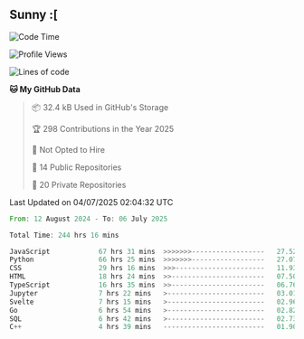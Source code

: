 ## Sunny :[

<!--START_SECTION:waka-->
![Code Time](http://img.shields.io/badge/Code%20Time-245%20hrs%201%20min-blue)

![Profile Views](http://img.shields.io/badge/Profile%20Views-4-blue)

![Lines of code](https://img.shields.io/badge/From%20Hello%20World%20I%27ve%20Written-291.6%20thousand%20lines%20of%20code-blue)

**🐱 My GitHub Data** 

> 📦 32.4 kB Used in GitHub's Storage 
 > 
> 🏆 298 Contributions in the Year 2025
 > 
> 🚫 Not Opted to Hire
 > 
> 📜 14 Public Repositories 
 > 
> 🔑 20 Private Repositories 
 > 

 Last Updated on 04/07/2025 02:04:32 UTC
<!--END_SECTION:waka-->

<!--START_SECTION:code-->

```rust
From: 12 August 2024 - To: 06 July 2025

Total Time: 244 hrs 16 mins

JavaScript            67 hrs 31 mins  >>>>>>>------------------   27.52 %
Python                66 hrs 25 mins  >>>>>>>------------------   27.07 %
CSS                   29 hrs 16 mins  >>>----------------------   11.93 %
HTML                  18 hrs 24 mins  >>-----------------------   07.50 %
TypeScript            16 hrs 35 mins  >>-----------------------   06.76 %
Jupyter               7 hrs 22 mins   >------------------------   03.01 %
Svelte                7 hrs 15 mins   >------------------------   02.96 %
Go                    6 hrs 54 mins   >------------------------   02.82 %
SQL                   6 hrs 42 mins   >------------------------   02.73 %
C++                   4 hrs 39 mins   -------------------------   01.90 %
```

<!--END_SECTION:code-->
